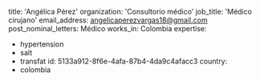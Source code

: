 title: 'Angélica Pérez'
organization: 'Consultorio médico'
job_title: 'Médico cirujano'
email_address: angelicaperezvargas18@gmail.com
post_nominal_letters: Médico
works_in: Colombia
expertise:
  - hypertension
  - salt
  - transfat
id: 5133a912-8f6e-4afa-87b4-4da9c4afacc3
country:
  - colombia
